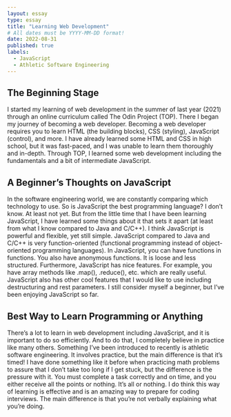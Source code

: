 ```yaml
---
layout: essay
type: essay
title: "Learning Web Development"
# All dates must be YYYY-MM-DD format!
date: 2022-08-31
published: true
labels:
  - JavaScript
  - Athletic Software Engineering
---
```


## The Beginning Stage

I started my learning of web development in the summer of last year (2021) through an online curriculum called The Odin Project (TOP). There I began my journey of becoming a web developer. Becoming a web developer requires you to learn HTML (the building blocks), CSS (styling), JavaScript (control), and more. I have already learned some HTML and CSS in high school, but it was fast-paced, and I was unable to learn them thoroughly and in-depth. Through TOP, I learned some web development including the fundamentals and a bit of intermediate JavaScript.

## A Beginner’s Thoughts on JavaScript

In the software engineering world, we are constantly comparing which technology to use. So is JavaScript the best programming language? I don’t know. At least not yet. But from the little time that I have been learning JavaScript, I have learned some things about it that sets it apart (at least from what I know compared to Java and C/C++). I think JavaScript is powerful and flexible, yet still simple. JavaScript compared to Java and C/C++ is very function-oriented (functional programming instead of object-oriented programming languages). In JavaScript, you can have functions in functions. You also have anonymous functions. It is loose and less structured. Furthermore, JavaScript has nice features. For example, you have array methods like .map(), .reduce(), etc. which are really useful. JavaScript also has other cool features that I would like to use including destructuring and rest parameters. I still consider myself a beginner, but I’ve been enjoying JavaScript so far.

## Best Way to Learn Programming or Anything

There’s a lot to learn in web development including JavaScript, and it is important to do so efficiently. And to do that, I completely believe in practice like many others. Something I’ve been introduced to recently is athletic software engineering. It involves practice, but the main difference is that it’s timed! I have done something like it before when practicing math problems to assure that I don’t take too long if I get stuck, but the difference is the pressure with it. You must complete a task correctly and on time, and you either receive all the points or nothing. It’s all or nothing. I do think this way of learning is effective and is an amazing way to prepare for coding interviews. The main difference is that you’re not verbally explaining what you’re doing.
